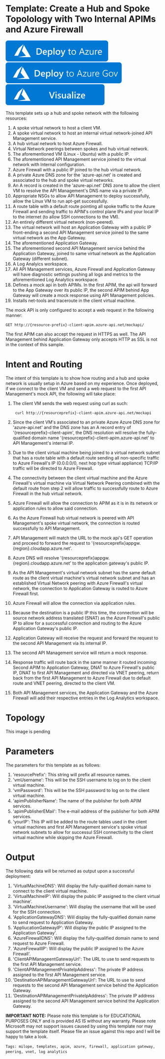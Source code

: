 # Template: Create a Hub and Spoke Topolology with Two Internal APIMs and Azure Firewall

[![Deploy To Azure](https://raw.githubusercontent.com/Azure/azure-quickstart-templates/master/1-CONTRIBUTION-GUIDE/images/deploytoazure.svg?sanitize=true)](https://portal.azure.com/#create/Microsoft.Template/uri/https%3a%2f%2fraw.githubusercontent.com%2fmilope%2fazuretools%2fmaster%2fsrc%2ftemplates%2fapi-management%2fexisting-key-vault-certificate-binding%2fazureDeploy.json)
[![Deploy To Azure US Gov](https://raw.githubusercontent.com/Azure/azure-quickstart-templates/master/1-CONTRIBUTION-GUIDE/images/deploytoazuregov.svg?sanitize=true)](https://portal.azure.us/#create/Microsoft.Template/uri/https%3a%2f%2fraw.githubusercontent.com%2fmilope%2fazuretools%2fmaster%2fsrc%2ftemplates%2fapi-management%2fexisting-key-vault-certificate-binding%2fazureDeploy.json)
[![Visualize](https://raw.githubusercontent.com/Azure/azure-quickstart-templates/master/1-CONTRIBUTION-GUIDE/images/visualizebutton.svg?sanitize=true)](http://armviz.io/#/?load=https%3a%2f%2fraw.githubusercontent.com%2fmilope%2fazuretools%2fmaster%2fsrc%2ftemplates%2fapi-management%2fexisting-key-vault-certificate-binding%2fazureDeploy.json)

This template sets up a hub and spoke network with the following resources:

1. A spoke virtual network to host a client VM.
2. A spoke virtual network to host an internal virtual network-joined API Management service.
3. A hub virtual network to host Azure Firewall.
4. Virtual Network peerings between spokes and hub virtual network.
5. The aforementioned VM (Linux - Ubuntu) with a public IP.
6. The aforementioned API Management service joined to the virtual network with Internal configuration.
7. Azure Firewall with a public IP joined to the hub virtual network.
8. A private Azure DNS zone for the 'azure-api.net' is created and associated to the hub and spoke virtual networks.
9. An A record is created in the 'azure-api.net' DNS zone to allow the client VM to resolve the API Management's DNS name via a private IP.
10. Appropriate NSGs to allow API Management to deploy successfully, allow the Linux VM to run apt-get successfully.
11. A route table with a default route pointing all spoke traffic to the Azure Firewall and sending traffic to APIM's control plane IPs and your local IP to the internet (to allow SSH connections to the VM).
12. An entirely different virtual network (non-peered).
13. The virtual network will host an Application Gateway with a public IP front-ending a second API Management service joined to the same virtual network as the App Gateway.
14. The aforementioned Application Gateway.
15. The aforementioned second API Management service behind the Application Gateway, joined to same virtual network as the Application Gateway (different subnet).
16. A Log Analyics workspace.
17. All API Management services, Azure Firewall and Application Gateway will have diagnostic settings pushing all logs and metrics to the aforementioned Log Analytics workspace.
18. Defines a mock api in both APIMs. In the first APIM, the api will forward to the App Gateway over its public IP, the second APIM behind App Gateway will create a mock response using API Management policies.
19. Installs net-tools and traceroute in the client virtual machine.

The mock API is only configured to accept a web request in the following manner:

    GET http://{resource-prefix}-client-apim.azure-api.net/mockapi/

The first APIM can also accept the request in HTTPS as well. The API Management behind Application Gateway only accepts HTTP as SSL is not in the context of this sample.

# Intent and Routing

The intent of this template is to show how routing and a hub and spoke network is usually setup in Azure based on my experience. Once deployed, if we connect to the client VM and send a web request to the first API Management's mock API, the following will take place:

1. The client VM sends the web request using curl as such:

        curl http://{resourceprefix}-client-apim.azure-api.net/mockapi

2. Since the client VM's associated to an private Azure Azure DNS zone for 'azure-api.net' and the DNS zone has an A record entry of '{resourceprefix}-client-apim', the DNS resolution will resolve the fully-qualified domain name '{resourceprefix}-client-apim.azure-api.net' to API Management's internal IP.
3. Due to the client virtual machine being joined to a virtual network subnet that has a route table with a default route sending all non-specific traffic to Azure Firewall's IP (0.0.0.0/0, next hop type virtual appliance) TCP/IP traffic will be directed to Azure Firewall.
4. The connectivity between the client virtual machine and the Azure Firewall's virtual machine via Virtual Network Peering combined with the default route from step 2 will allow traffic to successfully route to Azure Firewall in the hub virtual network.
5. Azure Firewall will allow the connection to APIM as it is in its network or application rules to allow said connection.
6. As the Azure Firewall hub virtual network is peered with API Management's spoke virtual network, the connection is routed successfully to API Management.
7. API Management will match the URL to the mock api's GET operation and proceed to forward the request to '{resourceprefix}appgw.{region}.cloudapp.azure.net'.
8. Azure DNS will resolve '{resourceprefix}appgw.{region}.cloudapp.azure.net' to the application gateway's public IP.
9. As the API Management's virtual network subnet has the same default route as the client virtual machine's virtual network subnet and has an established Virtual Network peering with Azure Firewall's virtual network, the connection to Application Gateway is routed to Azure Firewall first.
10. Azure Firewall will allow the connection via application rules.
11. Because the destination is a public IP this time, the connection will be source network address translated (SNAT) as the Azure Firewall's public IP to allow for a successful connection and routing to the Azure Application Gateway's public IP.
12. Application Gateway will receive the request and forward the request to the second API Management via its internal IP.
13. The second API Management service will return a mock response.
14. Response traffic will route back in the same manner it routed incoming: Second APIM to Application Gateway, DNAT to Azure Firewall's public IP, DNAT to first API Management and directed via VNET peering, return back from the first API Management to Azure Firewall due to default route and VNET peering, directed to the client VM.
15. Both API Management services, the Application Gateway and the Azure Firewall will add their respective entries in the Log Analytics workspace.

# Topology

This image is pending

# Parameters

The parameters for this template as as follows:

1. 'resourcePrefix': This string will prefix all resource names.
2. 'vmUsername': This will be the SSH username to log on to the client virtual machine.
3. 'vmPassword': This will be the SSH password to log on to the client virtual machine.
4. 'apimPublisherName': The name of the publisher for both APIM services.
5. 'apimPublisherEMail': The e-mail address of the publisher for both APIM services.
6. 'yourIP': This IP will be added to the route tables used in the client virtual machines and first API Management service's spoke virtual network subnets to allow for successul SSH connectivity to the client virtual machine while skipping the Azure Firewall.

# Output

The following data will be returned as output upon a successful deployment:

1. 'VirtualMachineDNS': Will display the fully-qualified domain name to connect to the client virtual machine.
2. 'VirtualMachineIP': Will display the public IP assigned to the client virtual machine'.
3. 'VirtualMachineUsername': Will display the username that will be used for the SSH connection.
4. 'ApplicationGatewayDNS': Will display the fully-qualified domain name to send request to Application Gateway.
5. 'AppliucationGatewayIP': Will display the public IP assigned to the Application Gateway'.
4. 'AzureFirewallDNS': Will display the fully-qualified domain name to send request to Azure Firewall.
5. 'AzureFirewallIP': Will display the public IP assigned to the Azure Firewall'.
6. 'ClientAPIManageentGatewayUrl': The URL to use to send requests to the first API Management service.
7. 'ClientAPIManagementPrivateIpAddress': The private IP address assigned to the first API Management service.
8. 'DestinationAPIManagementGatewayUrl': The URL to use to send requests to the second API Management service behind the Application Gateway.
9. 'DestinationAPIManagementPrivateIpAddress': The private IP address assigned to the second API Management service behind the Application Gateway.

__IMPORTANT NOTE:__ Please note this template is for EDUCATIONAL PURPOSES ONLY and is provided AS IS without any warranty. Please note Microsoft may not support issues caused by using this template nor may support the template itself. Please file an issue against this repo and I will be happy to take a look.

`Tags: milope, templates, apim, azure, firewall, application gateway, peering, vnet, log analytics`
